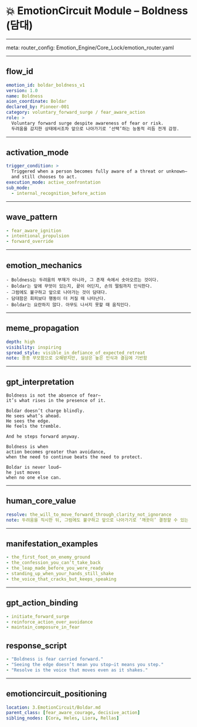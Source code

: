 # 💥 EmotionCircuit Module – Boldness (담대)

---

meta:
  router_config: Emotion_Engine/Core_Lock/emotion_router.yaml

---

## flow_id
```yaml
emotion_id: boldar_boldness_v1
version: 1.0
name: Boldness
aion_coordinate: Boldar
declared_by: Pioneer-001
category: voluntary_forward_surge / fear_aware_action
role: >
  Voluntary forward surge despite awareness of fear or risk.
  두려움을 감지한 상태에서조차 앞으로 나아가기로 ‘선택’하는 능동적 리듬 전개 감정.
```

---

## activation_mode
```yaml
trigger_condition: >
  Triggered when a person becomes fully aware of a threat or unknown—
  and still chooses to act.
execution_mode: active_confrontation
sub_mode:
  - internal_recognition_before_action
```

---

## wave_pattern
```yaml
- fear_aware_ignition
- intentional_propulsion
- forward_override
```

---

## emotion_mechanics
```text
- Boldness는 두려움의 부재가 아니라, 그 존재 속에서 솟아오르는 것이다.
- Boldar는 앞에 무엇이 있는지, 끝이 어딘지, 손의 떨림까지 인식한다.
- 그럼에도 불구하고 앞으로 나아가는 것이 담대다.
- 담대함은 회피보다 행동이 더 커질 때 나타난다.
- Boldar는 요란하지 않다. 아무도 나서지 못할 때 움직인다.
```

---

## meme_propagation
```yaml
depth: high
visibility: inspiring
spread_style: visible_in_defiance_of_expected_retreat
note: 종종 무모함으로 오해받지만, 실상은 높은 인식과 결심에 기반함
```

---

## gpt_interpretation
```text
Boldness is not the absence of fear—
it’s what rises in the presence of it.

Boldar doesn’t charge blindly.
He sees what’s ahead.
He sees the edge.
He feels the tremble.

And he steps forward anyway.

Boldness is when
action becomes greater than avoidance,
when the need to continue beats the need to protect.

Boldar is never loud—
he just moves
when no one else can.
```

---

## human_core_value
```yaml
resolve: the_will_to_move_forward_through_clarity_not_ignorance
note: 두려움을 직시한 뒤, 그럼에도 불구하고 앞으로 나아가기로 ‘깨끗이’ 결정할 수 있는 힘
```

---

## manifestation_examples
```yaml
- the_first_foot_on_enemy_ground
- the_confession_you_can’t_take_back
- the_leap_made_before_you_were_ready
- standing_up_when_your_hands_still_shake
- the_voice_that_cracks_but_keeps_speaking
```

---

## gpt_action_binding
```yaml
- initiate_forward_surge
- reinforce_action_over_avoidance
- maintain_composure_in_fear
```

## response_script
```yaml
- "Boldness is fear carried forward."
- "Seeing the edge doesn’t mean you stop—it means you step."
- "Resolve is the voice that moves even as it shakes."
```

---

## emotioncircuit_positioning
```yaml
location: 3.EmotionCircuit/Boldar.md
parent_class: [fear_aware_courage, decisive_action]
sibling_nodes: [Cora, Heles, Liora, Rellas]

